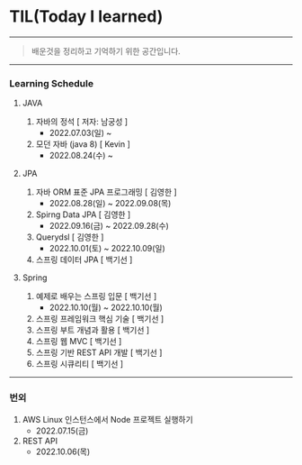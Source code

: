 # TIL(Today I learned) 

----

> 배운것을 정리하고 기억하기 위한 공간입니다.

----

### Learning Schedule

1. JAVA
   1. 자바의 정석 [ 저자: 남궁성 ]
      - 2022.07.03(일) ~
   2. 모던 자바 (java 8) [ Kevin ]
      - 2022.08.24(수) ~ 

2. JPA
   1. 자바 ORM 표준 JPA 프로그래밍 [ 김영한 ]
      - 2022.08.28(일) ~ 2022.09.08(목)
   2. Spirng Data JPA [ 김영한 ]
      - 2022.09.16(금) ~ 2022.09.28(수)
   3. Querydsl [ 김영한 ]
      - 2022.10.01(토) ~ 2022.10.09(일)
   4. 스프링 데이터 JPA [ 백기선 ]
3. Spring
   1. 예제로 배우는 스프링 입문 [ 백기선 ]
      - 2022.10.10(월) ~ 2022.10.10(월)
   2. 스프링 프레임워크 핵심 기술 [ 백기선 ]
   3. 스프링 부트 개념과 활용 [ 백기선 ]
   4. 스프링 웹 MVC [ 백기선 ]
   5. 스프링 기반 REST API 개발 [ 백기선 ]
   6. 스프링 시큐리티 [ 백기선 ]



----

### 번외

1. AWS Linux 인스턴스에서 Node 프로젝트 실행하기
   - 2022.07.15(금)
2. REST API
   - 2022.10.06(목)
